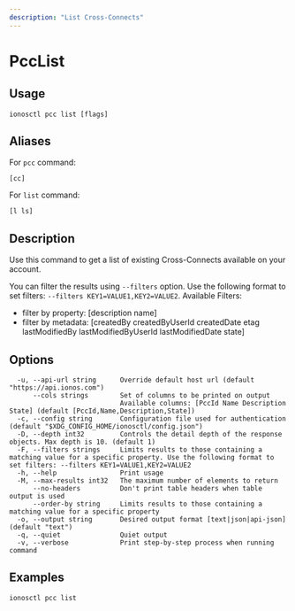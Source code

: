 ```yaml
---
description: "List Cross-Connects"
---
```


# PccList

## Usage

```text
ionosctl pcc list [flags]
```

## Aliases

For `pcc` command:

```text
[cc]
```

For `list` command:

```text
[l ls]
```

## Description

Use this command to get a list of existing Cross-Connects available on your account.

You can filter the results using `--filters` option. Use the following format to set filters: `--filters KEY1=VALUE1,KEY2=VALUE2`.
Available Filters:
* filter by property: [description name]
* filter by metadata: [createdBy createdByUserId createdDate etag lastModifiedBy lastModifiedByUserId lastModifiedDate state]

## Options

```text
  -u, --api-url string      Override default host url (default "https://api.ionos.com")
      --cols strings        Set of columns to be printed on output 
                            Available columns: [PccId Name Description State] (default [PccId,Name,Description,State])
  -c, --config string       Configuration file used for authentication (default "$XDG_CONFIG_HOME/ionosctl/config.json")
  -D, --depth int32         Controls the detail depth of the response objects. Max depth is 10. (default 1)
  -F, --filters strings     Limits results to those containing a matching value for a specific property. Use the following format to set filters: --filters KEY1=VALUE1,KEY2=VALUE2
  -h, --help                Print usage
  -M, --max-results int32   The maximum number of elements to return
      --no-headers          Don't print table headers when table output is used
      --order-by string     Limits results to those containing a matching value for a specific property
  -o, --output string       Desired output format [text|json|api-json] (default "text")
  -q, --quiet               Quiet output
  -v, --verbose             Print step-by-step process when running command
```

## Examples

```text
ionosctl pcc list
```

